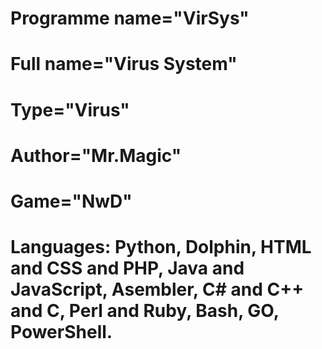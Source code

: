 # Programme name="VirSys"
# Full name="Virus System"
# Type="Virus"
# Author="Mr.Magic"
# Game="NwD"
# Languages: Python, Dolphin, HTML and CSS and PHP, Java and JavaScript, Asembler, C# and C++ and C, Perl and Ruby, Bash, GO, PowerShell.


